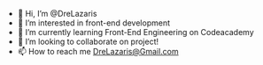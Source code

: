 - 👋 Hi, I’m @DreLazaris
- 👀 I’m interested in front-end development 
- 🌱 I’m currently learning Front-End Engineering on Codeacademy
- 💞️ I’m looking to collaborate on project!
- 📫 How to reach me DreLazaris@Gmail.com

<!---
DreLazaris/DreLazaris is a ✨ special ✨ repository because its `README.md` (this file) appears on your GitHub profile.
You can click the Preview link to take a look at your changes.
--->
